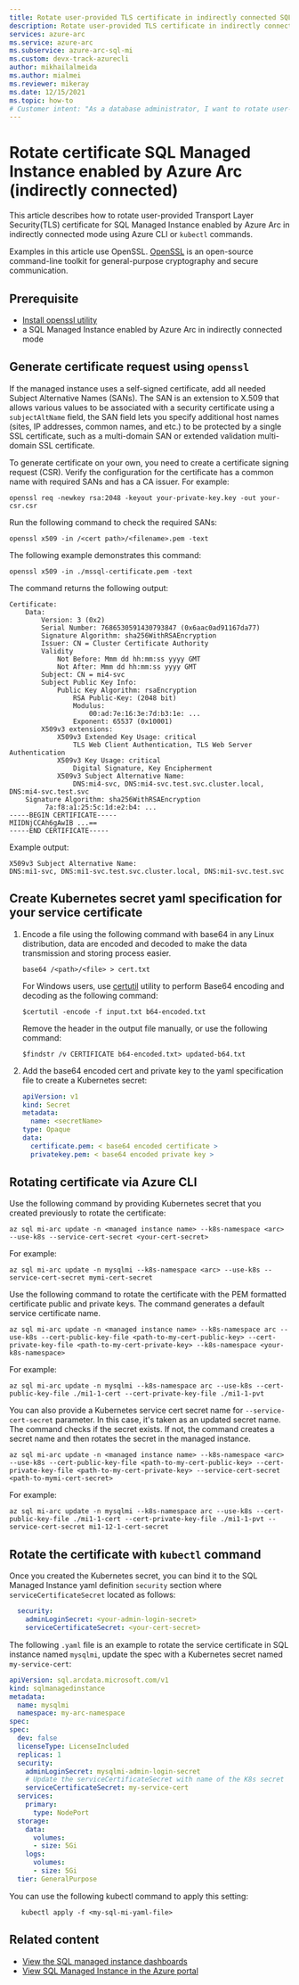 ```yaml
---
title: Rotate user-provided TLS certificate in indirectly connected SQL Managed Instance enabled by Azure Arc
description: Rotate user-provided TLS certificate in indirectly connected SQL Managed Instance enabled by Azure Arc
services: azure-arc
ms.service: azure-arc
ms.subservice: azure-arc-sql-mi
ms.custom: devx-track-azurecli
author: mikhailalmeida
ms.author: mialmei
ms.reviewer: mikeray
ms.date: 12/15/2021
ms.topic: how-to
# Customer intent: "As a database administrator, I want to rotate user-provided TLS certificates for SQL Managed Instances managed through Azure Arc, so that I can maintain secure connections in indirectly connected environments."
---
```

# Rotate certificate SQL Managed Instance enabled by Azure Arc (indirectly connected)

This article describes how to rotate user-provided Transport Layer Security(TLS) certificate for SQL Managed Instance enabled by Azure Arc in indirectly connected mode using Azure CLI or `kubectl` commands.  

Examples in this article use OpenSSL. [OpenSSL](https://www.openssl.org/) is an open-source command-line toolkit for general-purpose cryptography and secure communication.

## Prerequisite 

* [Install openssl utility ](https://www.openssl.org/source/) 
* a SQL Managed Instance enabled by Azure Arc in indirectly connected mode

## Generate certificate request using `openssl` 

If the managed instance uses a self-signed certificate, add all needed Subject Alternative Names (SANs). The SAN is an extension to X.509 that allows various values to be associated with a security certificate using a `subjectAltName` field, the SAN field lets you specify additional host names (sites, IP addresses, common names, and etc.) to be protected by a single SSL certificate, such as a multi-domain SAN or extended validation multi-domain SSL certificate.

To generate certificate on your own, you need to create a certificate signing request (CSR). Verify the configuration for the certificate has a common name with required SANs and has a CA issuer. For example:

```console
openssl req -newkey rsa:2048 -keyout your-private-key.key -out your-csr.csr
```

Run the following command to check the required SANs:

```console
openssl x509 -in /<cert path>/<filename>.pem -text
```

The following example demonstrates this command: 

```console
openssl x509 -in ./mssql-certificate.pem -text
```

The command returns the following output: 

```output
Certificate:
    Data:
        Version: 3 (0x2)
        Serial Number: 7686530591430793847 (0x6aac0ad91167da77)
        Signature Algorithm: sha256WithRSAEncryption
        Issuer: CN = Cluster Certificate Authority
        Validity
            Not Before: Mmm dd hh:mm:ss yyyy GMT
            Not After: Mmm dd hh:mm:ss yyyy GMT
        Subject: CN = mi4-svc
        Subject Public Key Info:
            Public Key Algorithm: rsaEncryption
                RSA Public-Key: (2048 bit)
                Modulus:
                    00:ad:7e:16:3e:7d:b3:1e: ...
                Exponent: 65537 (0x10001)
        X509v3 extensions:
            X509v3 Extended Key Usage: critical
                TLS Web Client Authentication, TLS Web Server Authentication
            X509v3 Key Usage: critical
                Digital Signature, Key Encipherment
            X509v3 Subject Alternative Name:
                DNS:mi4-svc, DNS:mi4-svc.test.svc.cluster.local, DNS:mi4-svc.test.svc
    Signature Algorithm: sha256WithRSAEncryption
         7a:f8:a1:25:5c:1d:e2:b4: ...
-----BEGIN CERTIFICATE-----
MIIDNjCCAh6gAwIB ...==
-----END CERTIFICATE-----
```

Example output:

```output
X509v3 Subject Alternative Name:
DNS:mi1-svc, DNS:mi1-svc.test.svc.cluster.local, DNS:mi1-svc.test.svc
```

## Create Kubernetes secret yaml specification for your service certificate

1. Encode a file using the following command with base64 in any Linux distribution, data are encoded and decoded to make the data transmission and storing process easier. 

   ```console
   base64 /<path>/<file> > cert.txt 
   ```

   For Windows users, use [certutil](/windows-server/administration/windows-commands/certutil) utility to perform Base64 encoding and decoding as the following command: 

   ```console
   $certutil -encode -f input.txt b64-encoded.txt
   ```

   Remove the header in the output file manually, or use the following command:

   ```console
   $findstr /v CERTIFICATE b64-encoded.txt> updated-b64.txt 
   ```

1. Add the base64 encoded cert and private key to the yaml specification file to create a Kubernetes secret:

   ```yaml
   apiVersion: v1
   kind: Secret
   metadata:
     name: <secretName>
   type: Opaque
   data:
     certificate.pem: < base64 encoded certificate >
     privatekey.pem: < base64 encoded private key >
   ```

## Rotating certificate via Azure CLI

Use the following command by providing Kubernetes secret that you created previously to rotate the certificate: 

```azurecli
az sql mi-arc update -n <managed instance name> --k8s-namespace <arc> --use-k8s --service-cert-secret <your-cert-secret>
```

For example:

```azurecli
az sql mi-arc update -n mysqlmi --k8s-namespace <arc> --use-k8s --service-cert-secret mymi-cert-secret
```

Use the following command to rotate the certificate with the PEM formatted certificate public and private keys. The command generates a default service certificate name. 

```azurecli
az sql mi-arc update -n <managed instance name> --k8s-namespace arc --use-k8s --cert-public-key-file <path-to-my-cert-public-key> --cert-private-key-file <path-to-my-cert-private-key> --k8s-namespace <your-k8s-namespace>
```

For example:

```azurecli
az sql mi-arc update -n mysqlmi --k8s-namespace arc --use-k8s --cert-public-key-file ./mi1-1-cert --cert-private-key-file ./mi1-1-pvt
```

You can also provide a Kubernetes service cert secret name for `--service-cert-secret` parameter. In this case, it's taken as an updated secret name. The command checks if the secret exists. If not, the command creates a secret name and then rotates the secret in the managed instance.

```azurecli
az sql mi-arc update -n <managed instance name> --k8s-namespace <arc> --use-k8s --cert-public-key-file <path-to-my-cert-public-key> --cert-private-key-file <path-to-my-cert-private-key> --service-cert-secret <path-to-mymi-cert-secret>
```

For example:

```azurecli
az sql mi-arc update -n mysqlmi --k8s-namespace arc --use-k8s --cert-public-key-file ./mi1-1-cert --cert-private-key-file ./mi1-1-pvt --service-cert-secret mi1-12-1-cert-secret
```

## Rotate the certificate with `kubectl` command

Once you created the Kubernetes secret, you can bind it to the SQL Managed Instance yaml definition `security` section where `serviceCertificateSecret` located as follows: 

```yaml
  security:
    adminLoginSecret: <your-admin-login-secret>
    serviceCertificateSecret: <your-cert-secret>
```

The following `.yaml` file is an example to rotate the service certificate in SQL instance named `mysqlmi`, update the spec with a Kubernetes secret named `my-service-cert`:

```yaml
apiVersion: sql.arcdata.microsoft.com/v1
kind: sqlmanagedinstance
metadata:
  name: mysqlmi
  namespace: my-arc-namespace
spec:
spec:
  dev: false
  licenseType: LicenseIncluded
  replicas: 1
  security:
    adminLoginSecret: mysqlmi-admin-login-secret
    # Update the serviceCertificateSecret with name of the K8s secret
    serviceCertificateSecret: my-service-cert
  services:
    primary:
      type: NodePort
  storage:
    data:
      volumes:
      - size: 5Gi
    logs:
      volumes:
      - size: 5Gi
  tier: GeneralPurpose
```

You can use the following kubectl command to apply this setting: 

```console
   kubectl apply -f <my-sql-mi-yaml-file>
```

## Related content
- [View the SQL managed instance dashboards](azure-data-studio-dashboards.md#view-the-sql-managed-instance-dashboards)
- [View SQL Managed Instance in the Azure portal](view-arc-data-services-inventory-in-azure-portal.md)
